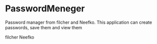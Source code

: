 # PasswordMeneger

Password manager from filcher and Neefko. This application can create passwords, save them and view them

filcher
Neefko
